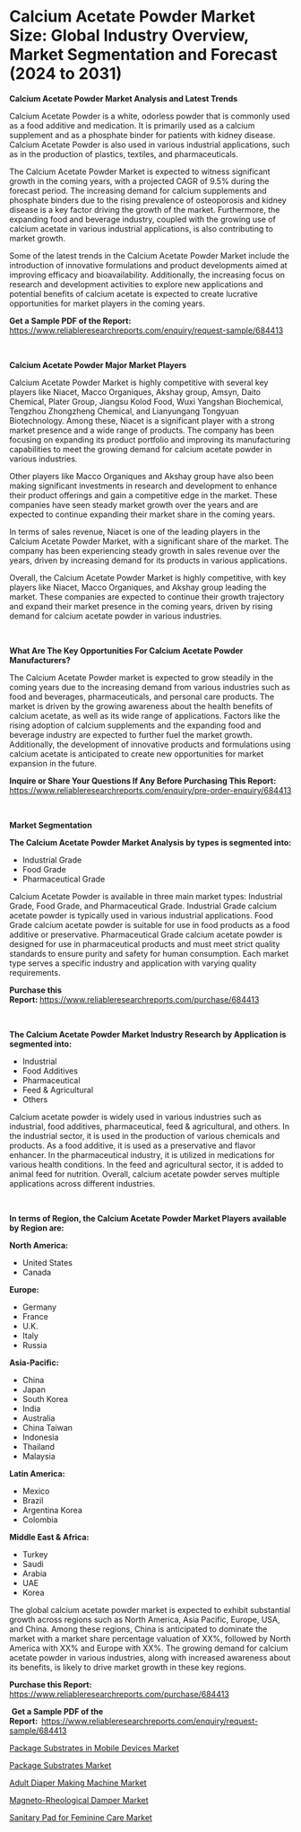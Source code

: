 <p><h1>Calcium Acetate Powder Market Size: Global Industry Overview, Market Segmentation and Forecast (2024 to 2031)</h1></p><p><strong>Calcium Acetate Powder Market Analysis and Latest Trends</strong></p>
<p><p>Calcium Acetate Powder is a white, odorless powder that is commonly used as a food additive and medication. It is primarily used as a calcium supplement and as a phosphate binder for patients with kidney disease. Calcium Acetate Powder is also used in various industrial applications, such as in the production of plastics, textiles, and pharmaceuticals.</p><p>The Calcium Acetate Powder Market is expected to witness significant growth in the coming years, with a projected CAGR of 9.5% during the forecast period. The increasing demand for calcium supplements and phosphate binders due to the rising prevalence of osteoporosis and kidney disease is a key factor driving the growth of the market. Furthermore, the expanding food and beverage industry, coupled with the growing use of calcium acetate in various industrial applications, is also contributing to market growth.</p><p>Some of the latest trends in the Calcium Acetate Powder Market include the introduction of innovative formulations and product developments aimed at improving efficacy and bioavailability. Additionally, the increasing focus on research and development activities to explore new applications and potential benefits of calcium acetate is expected to create lucrative opportunities for market players in the coming years.</p></p>
<p><strong>Get a Sample PDF of the Report:&nbsp;</strong> <a href="https://www.reliableresearchreports.com/enquiry/request-sample/684413">https://www.reliableresearchreports.com/enquiry/request-sample/684413</a></p>
<p>&nbsp;</p>
<p><strong>Calcium Acetate Powder Major Market Players</strong></p>
<p><p>Calcium Acetate Powder Market is highly competitive with several key players like Niacet, Macco Organiques, Akshay group, Amsyn, Daito Chemical, Plater Group, Jiangsu Kolod Food, Wuxi Yangshan Biochemical, Tengzhou Zhongzheng Chemical, and Lianyungang Tongyuan Biotechnology. Among these, Niacet is a significant player with a strong market presence and a wide range of products. The company has been focusing on expanding its product portfolio and improving its manufacturing capabilities to meet the growing demand for calcium acetate powder in various industries.</p><p>Other players like Macco Organiques and Akshay group have also been making significant investments in research and development to enhance their product offerings and gain a competitive edge in the market. These companies have seen steady market growth over the years and are expected to continue expanding their market share in the coming years.</p><p>In terms of sales revenue, Niacet is one of the leading players in the Calcium Acetate Powder Market, with a significant share of the market. The company has been experiencing steady growth in sales revenue over the years, driven by increasing demand for its products in various applications.</p><p>Overall, the Calcium Acetate Powder Market is highly competitive, with key players like Niacet, Macco Organiques, and Akshay group leading the market. These companies are expected to continue their growth trajectory and expand their market presence in the coming years, driven by rising demand for calcium acetate powder in various industries.</p></p>
<p>&nbsp;</p>
<p><strong>What Are The Key Opportunities For Calcium Acetate Powder Manufacturers?</strong></p>
<p><p>The Calcium Acetate Powder market is expected to grow steadily in the coming years due to the increasing demand from various industries such as food and beverages, pharmaceuticals, and personal care products. The market is driven by the growing awareness about the health benefits of calcium acetate, as well as its wide range of applications. Factors like the rising adoption of calcium supplements and the expanding food and beverage industry are expected to further fuel the market growth. Additionally, the development of innovative products and formulations using calcium acetate is anticipated to create new opportunities for market expansion in the future.</p></p>
<p><strong>Inquire or Share Your Questions If Any Before Purchasing This Report:</strong> <a href="https://www.reliableresearchreports.com/enquiry/pre-order-enquiry/684413">https://www.reliableresearchreports.com/enquiry/pre-order-enquiry/684413</a></p>
<p>&nbsp;</p>
<p><strong>Market Segmentation</strong></p>
<p><strong>The Calcium Acetate Powder Market Analysis by types is segmented into:</strong></p>
<p><ul><li>Industrial Grade</li><li>Food Grade</li><li>Pharmaceutical Grade</li></ul></p>
<p><p>Calcium Acetate Powder is available in three main market types: Industrial Grade, Food Grade, and Pharmaceutical Grade. Industrial Grade calcium acetate powder is typically used in various industrial applications. Food Grade calcium acetate powder is suitable for use in food products as a food additive or preservative. Pharmaceutical Grade calcium acetate powder is designed for use in pharmaceutical products and must meet strict quality standards to ensure purity and safety for human consumption. Each market type serves a specific industry and application with varying quality requirements.</p></p>
<p><strong>Purchase this Report:&nbsp;</strong><a href="https://www.reliableresearchreports.com/purchase/684413">https://www.reliableresearchreports.com/purchase/684413</a></p>
<p>&nbsp;</p>
<p><strong>The Calcium Acetate Powder Market Industry Research by Application is segmented into:</strong></p>
<p><ul><li>Industrial</li><li>Food Additives</li><li>Pharmaceutical</li><li>Feed & Agricultural</li><li>Others</li></ul></p>
<p><p>Calcium acetate powder is widely used in various industries such as industrial, food additives, pharmaceutical, feed & agricultural, and others. In the industrial sector, it is used in the production of various chemicals and products. As a food additive, it is used as a preservative and flavor enhancer. In the pharmaceutical industry, it is utilized in medications for various health conditions. In the feed and agricultural sector, it is added to animal feed for nutrition. Overall, calcium acetate powder serves multiple applications across different industries.</p></p>
<p>&nbsp;</p>
<p><strong>In terms of Region, the Calcium Acetate Powder Market Players available by Region are:</strong></p>
<p>
    <p> <strong> North America: </strong>
        <ul>
            <li>United States</li>
            <li>Canada</li>
        </ul>
        </p> 
    <p> <strong> Europe: </strong>
        <ul>
            <li>Germany</li>
            <li>France</li>
            <li>U.K.</li>
            <li>Italy</li>
            <li>Russia</li>
        </ul>
        </p> 
    <p> <strong> Asia-Pacific: </strong>
        <ul>
            <li>China</li>
            <li>Japan</li>
            <li>South Korea</li>
            <li>India</li>
            <li>Australia</li>
            <li>China Taiwan</li>
            <li>Indonesia</li>
            <li>Thailand</li>
            <li>Malaysia</li>
        </ul>
        </p> 
    <p> <strong> Latin America: </strong>
        <ul>
            <li>Mexico</li>
            <li>Brazil</li>
            <li>Argentina Korea</li>
            <li>Colombia</li>
        </ul>
        </p> 
    <p> <strong> Middle East & Africa: </strong>
        <ul>
            <li>Turkey</li>
            <li>Saudi</li>
            <li>Arabia</li>
            <li>UAE</li>
            <li>Korea</li>
        </ul>
    </p>
    </p>
<p><p>The global calcium acetate powder market is expected to exhibit substantial growth across regions such as North America, Asia Pacific, Europe, USA, and China. Among these regions, China is anticipated to dominate the market with a market share percentage valuation of XX%, followed by North America with XX% and Europe with XX%. The growing demand for calcium acetate powder in various industries, along with increased awareness about its benefits, is likely to drive market growth in these key regions.</p></p>
<p><strong>Purchase this Report: </strong><a href="https://www.reliableresearchreports.com/purchase/684413">https://www.reliableresearchreports.com/purchase/684413</a></p>
<p>&nbsp;<strong>Get a Sample PDF of the Report:&nbsp;&nbsp;</strong><a href="https://www.reliableresearchreports.com/enquiry/request-sample/684413">https://www.reliableresearchreports.com/enquiry/request-sample/684413</a></p>
<p><strong></strong></p>
<p><p><a href="https://view.publitas.com/reportprime-1/package-substrates-in-mobile-devices-market-research-report-the-key-to-successful-business-strategy-forecasted-for-period-from-2024-2031/">Package Substrates in Mobile Devices Market</a></p><p><a href="https://view.publitas.com/reportprime-1/package-substrates-market-size-focuses-on-market-dynamics-in-depth-analysis-and-future-projections-of-its-market-forecasted-for-period-from-2024-to-2031/">Package Substrates Market</a></p><p><a href="https://unruly-ladybug-44b.notion.site/Adult-Diaper-Making-Machine-Market-Size-2024-2031-Global-Industrial-Analysis-Key-Geographical-Reg-86adfc57865d439e9458222da41393ee">Adult Diaper Making Machine Market</a></p><p><a href="https://meowing-lemming-dd3.notion.site/Magneto-Rheological-Damper-Market-Size-Market-Trends-and-Growth-Outlook-forecasted-for-period-from-b197547c4e4d448885eeccb2749933cf">Magneto-Rheological Damper Market</a></p><p><a href="https://cute-banjo-8ca.notion.site/Sanitary-Pad-for-Feminine-Care-Market-Insights-Market-Players-and-Forecast-Till-2031-a8b968dd8406409891959b0b043d7ac0">Sanitary Pad for Feminine Care Market</a></p></p>